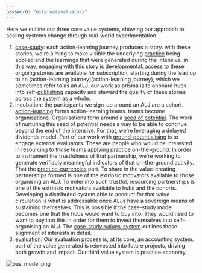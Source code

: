 ```yaml
---
password: "externalevaluators"
---
```

Here we outline our three core value systems, showing our approach to scaling systems change through real-world experimentation.

1. [case-study](/patterns/case-study.md): each action-learning journey produces a story. with these stories, we're aiming to make visible the underlying [practice](/glossary/Practice.md) being applied and the learnings that were generated during the intensive. in this way, engaging with this story is developmental. access to these ongoing stories are available for subscription, starting during the lead up to an [action-learning journey](action-learning journey), which we sometimes refer to as an ALJ. our work as prisma is to onboard hubs into self-[publishing](/processes/process-infrastructuring/publishing.md) capacity and steward the quality of these stories across the system as a whole. 
2. incubation: the participants we sign-up around an ALJ are a cohort. [action-learning](/patterns/action-learning.md) forms action-learning teams. teams become organisations. Organisations form around a [seed of potential](patterns/sociocratic%20organising.md). The work of nurturing this seed of potential needs a way to be able to continue beyond the end of the intensive. For that, we're leveraging a delayed dividends model. Part of our work with [ground-potentialising](processes/ground-potentialising.md) is to engage external evaluators. These are people who would be interested in resourcing to those teams applying practice on-the-ground. In order to instrument the trustfulness of that partnership, we're working to generate verifiably meaningful indicators of that on-the-ground activity. That the [practice-currencies](processes/process-infrastructuring/practice-currencies.md) part. To share in the value-creating partnerships formed is one of the extrinsic motivators available to those organising an ALJ. To enter into such trustful, resourcing partnerships is one of the extrinsic motivators available to hubs and the cohorts. Developing a distributed system able to account for that value circulation is what is addressable once ALJs have a sovereign means of sustaining themselves. This is possible if the case-study model becomes one that the hubs would want to buy into. They would need to want to buy into this in order for them to invest themselves into self-organising an ALJ. The [case-study-values-system](case-study-values-system) outlines those alignment of interests in detail. 
3. [evaluation](/processes/evaluation/): Our evaluation process is, at its core, an accounting system. part of the value generated is reinvested into future projects, driving both growth and impact. Our third value system is practice economy.

![bus_model.png](/bus_model.png)